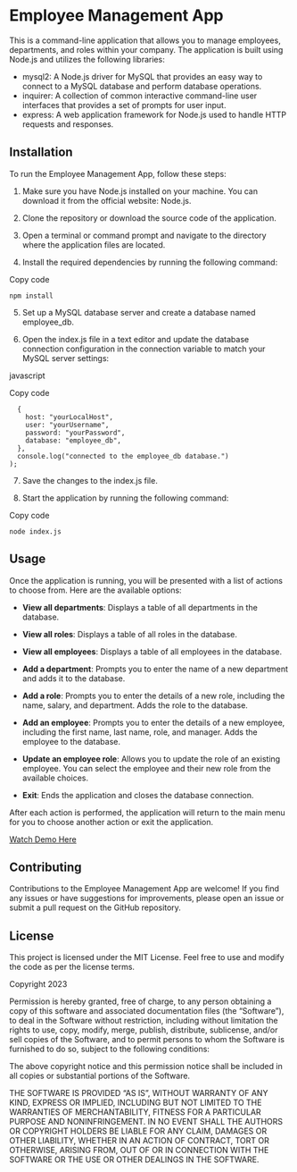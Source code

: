 # Employee Management App
This is a command-line application that allows you to manage employees, departments, and roles within your company. The application is built using Node.js and utilizes the following libraries:

- mysql2: A Node.js driver for MySQL that provides an easy way to connect to a MySQL database and perform database operations.
- inquirer: A collection of common interactive command-line user interfaces that provides a set of prompts for user input.
- express: A web application framework for Node.js used to handle HTTP requests and responses.

## Installation
To run the Employee Management App, follow these steps:

1. Make sure you have Node.js installed on your machine. You can download it from the official website: Node.js.

2. Clone the repository or download the source code of the application.

3. Open a terminal or command prompt and navigate to the directory where the application files are located.

4. Install the required dependencies by running the following command:

Copy code

```npm install```

5. Set up a MySQL database server and create a database named employee_db.

6. Open the index.js file in a text editor and update the database connection configuration in the connection variable to match your MySQL server settings:

javascript

Copy code

```const connection = mysql.createConnection(
  {
    host: "yourLocalHost",
    user: "yourUsername",
    password: "yourPassword",
    database: "employee_db",
  },
  console.log("connected to the employee_db database.")
);
```

7. Save the changes to the index.js file.

8. Start the application by running the following command:

Copy code

`node index.js`

## Usage
Once the application is running, you will be presented with a list of actions to choose from. Here are the available options:

- **View all departments**: Displays a table of all departments in the database.

- **View all roles**: Displays a table of all roles in the database.

- **View all employees**: Displays a table of all employees in the database.

- **Add a department**: Prompts you to enter the name of a new department and adds it to the database.

- **Add a role**: Prompts you to enter the details of a new role, including the name, salary, and department. Adds the role to the database.

- **Add an employee**: Prompts you to enter the details of a new employee, including the first name, last name, role, and manager. Adds the employee to the database.

- **Update an employee role**: Allows you to update the role of an existing employee. You can select the employee and their new role from the available choices.

- **Exit**: Ends the application and closes the database connection.

After each action is performed, the application will return to the main menu for you to choose another action or exit the application.

[Watch Demo Here](https://drive.google.com/file/d/1xAQijg2GSEOgZ3keOd7gB_ATVYK2Q_GQ/view)

## Contributing
Contributions to the Employee Management App are welcome! If you find any issues or have suggestions for improvements, please open an issue or submit a pull request on the GitHub repository.

## License
This project is licensed under the MIT License. Feel free to use and modify the code as per the license terms.

Copyright 2023 <COPYRIGHT Omar Garcia>

Permission is hereby granted, free of charge, to any person obtaining a copy of this software and associated documentation files (the “Software”), to deal in the Software without restriction, including without limitation the rights to use, copy, modify, merge, publish, distribute, sublicense, and/or sell copies of the Software, and to permit persons to whom the Software is furnished to do so, subject to the following conditions:

The above copyright notice and this permission notice shall be included in all copies or substantial portions of the Software.

THE SOFTWARE IS PROVIDED “AS IS”, WITHOUT WARRANTY OF ANY KIND, EXPRESS OR IMPLIED, INCLUDING BUT NOT LIMITED TO THE WARRANTIES OF MERCHANTABILITY, FITNESS FOR A PARTICULAR PURPOSE AND NONINFRINGEMENT. IN NO EVENT SHALL THE AUTHORS OR COPYRIGHT HOLDERS BE LIABLE FOR ANY CLAIM, DAMAGES OR OTHER LIABILITY, WHETHER IN AN ACTION OF CONTRACT, TORT OR OTHERWISE, ARISING FROM, OUT OF OR IN CONNECTION WITH THE SOFTWARE OR THE USE OR OTHER DEALINGS IN THE SOFTWARE.
